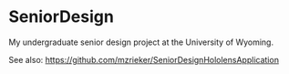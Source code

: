 # SeniorDesign
My undergraduate senior design project at the University of Wyoming.

See also: https://github.com/mzrieker/SeniorDesignHololensApplication
